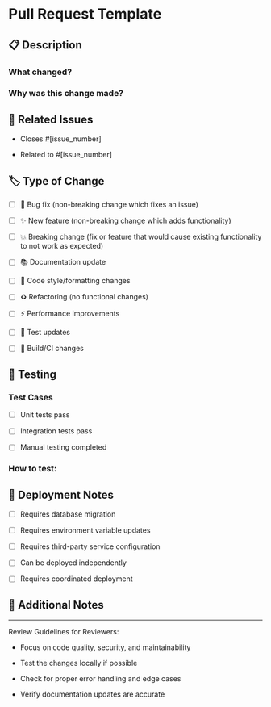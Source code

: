 # Pull Request Template

## 📋 Description

<!-- Provide a brief description of what this PR does -->

### What changed?

<!-- Describe the changes made in this PR -->

### Why was this change made?

<!-- Explain the motivation behind this change -->

## 🔗 Related Issues

<!-- Link any related issues, tickets, or discussions -->

- Closes #[issue_number]

- Related to #[issue_number]

## 🏷️ Type of Change

<!-- Mark the type of change with an [x] -->

- [ ] 🐛 Bug fix (non-breaking change which fixes an issue)

- [ ] ✨ New feature (non-breaking change which adds functionality)

- [ ] 💥 Breaking change (fix or feature that would cause existing functionality to not work as expected)

- [ ] 📚 Documentation update

- [ ] 🎨 Code style/formatting changes

- [ ] ♻️ Refactoring (no functional changes)

- [ ] ⚡ Performance improvements

- [ ] 🧪 Test updates

- [ ] 🔧 Build/CI changes

## 🧪 Testing

<!-- Describe the tests you ran and how to reproduce them -->

### Test Cases

- [ ] Unit tests pass

- [ ] Integration tests pass

- [ ] Manual testing completed

### How to test:

## 🚀 Deployment Notes

<!-- Any special deployment considerations -->

- [ ] Requires database migration

- [ ] Requires environment variable updates

- [ ] Requires third-party service configuration

- [ ] Can be deployed independently

- [ ] Requires coordinated deployment

## 📝 Additional Notes

<!-- Add any other context, concerns, or discussion points -->

---

Review Guidelines for Reviewers:

- Focus on code quality, security, and maintainability

- Test the changes locally if possible

- Check for proper error handling and edge cases

- Verify documentation updates are accurate